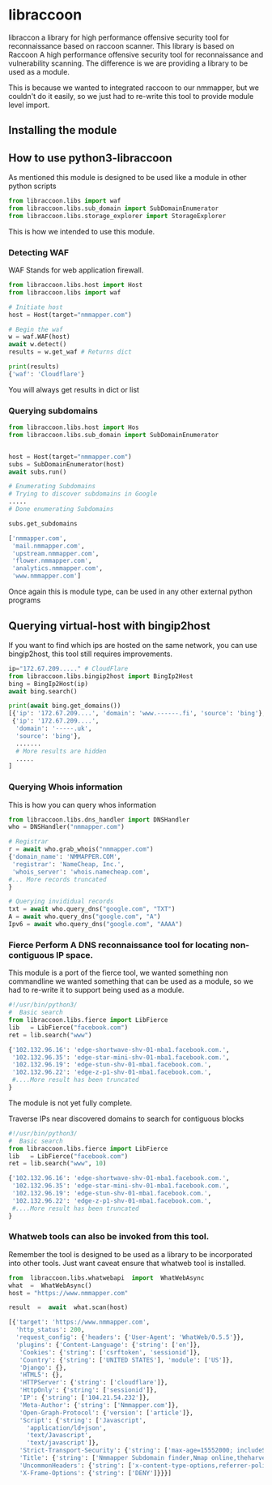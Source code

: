 # libraccoon

libraccon a library for high performance offensive security tool for reconnaissance based on raccoon scanner. This library is based on Raccoon A high performance offensive security tool for reconnaissance and vulnerability scanning. The difference is we are providing a library to be used as a module.

This is because we wanted to integrated raccoon to our nmmapper, but we couldn't do it easily, so we just had to re-write this tool to provide module level import.

## Installing the module


## How to use python3-libraccoon
As mentioned this module is designed to be used like a module in other python scripts

```py
from libraccoon.libs import waf
from libraccoon.libs.sub_domain import SubDomainEnumerator
from libraccoon.libs.storage_explorer import StorageExplorer
```
This is how we intended to use this module.

### Detecting WAF
WAF Stands for web application firewall.

```py
from libraccoon.libs.host import Host
from libraccoon.libs import waf

# Initiate host
host = Host(target="nmmapper.com")

# Begin the waf
w = waf.WAF(host)
await w.detect()
results = w.get_waf # Returns dict

print(results)
{'waf': 'Cloudflare'}
```
You will always get results in dict or list

### Querying subdomains
```py
from libraccoon.libs.host import Hos
from libraccoon.libs.sub_domain import SubDomainEnumerator


host = Host(target="nmmapper.com")
subs = SubDomainEnumerator(host)
await subs.run()

# Enumerating Subdomains
# Trying to discover subdomains in Google
.....
# Done enumerating Subdomains

subs.get_subdomains

['nmmapper.com',
 'mail.nmmapper.com',
 'upstream.nmmapper.com',
 'flower.nmmapper.com',
 'analytics.nmmapper.com',
 'www.nmmapper.com']
```
Once again this is module type, can be used in any other external python programs

## Querying virtual-host with bingip2host
If you want to find which ips are hosted on the same network, you can use bingip2host, this tool still requires improvements.
```py
ip="172.67.209....." # CloudFlare
from libraccoon.libs.bingip2host import BingIp2Host
bing = BingIp2Host(ip)
await bing.search()

print(await bing.get_domains())
[{'ip': '172.67.209....', 'domain': 'www.------.fi', 'source': 'bing'},
 {'ip': '172.67.209....',
  'domain': '-----.uk',
  'source': 'bing'},
  .......
  # More results are hidden
  .....
]
```
### Querying Whois information
This is how you can query whos information
```py
from libraccoon.libs.dns_handler import DNSHandler
who = DNSHandler("nmmapper.com")

# Registrar
r = await who.grab_whois("nmmapper.com")
{'domain_name': 'NMMAPPER.COM',
 'registrar': 'NameCheap, Inc.',
 'whois_server': 'whois.namecheap.com',
#... More records truncated
}

# Querying invididual records
txt = await who.query_dns("google.com", "TXT")
A = await who.query_dns("google.com", "A")
Ipv6 = await who.query_dns("google.com", "AAAA")
```
### Fierce Perform A DNS reconnaissance tool for locating non-contiguous IP space.
This module is a port of the fierce tool, we wanted something non commandline we wanted something that can be used as a module, so we had to re-write it to support being used as a module.

```py
#!/usr/bin/python3/
#  Basic search
from libraccoon.libs.fierce import LibFierce
lib   = LibFierce("facebook.com")
ret = lib.search("www")

{'102.132.96.16': 'edge-shortwave-shv-01-mba1.facebook.com.',
 '102.132.96.35': 'edge-star-mini-shv-01-mba1.facebook.com.',
 '102.132.96.19': 'edge-stun-shv-01-mba1.facebook.com.',
 '102.132.96.22': 'edge-z-p1-shv-01-mba1.facebook.com.',
 #....More result has been truncated
}
```
The module is not yet fully complete.

Traverse IPs near discovered domains to search for contiguous blocks
```py
#!/usr/bin/python3/
#  Basic search
from libraccoon.libs.fierce import LibFierce
lib   = LibFierce("facebook.com")
ret = lib.search("www", 10)

{'102.132.96.16': 'edge-shortwave-shv-01-mba1.facebook.com.',
 '102.132.96.35': 'edge-star-mini-shv-01-mba1.facebook.com.',
 '102.132.96.19': 'edge-stun-shv-01-mba1.facebook.com.',
 '102.132.96.22': 'edge-z-p1-shv-01-mba1.facebook.com.',
 #....More result has been truncated
}
```

### Whatweb tools can also be invoked from this tool.
Remember the tool is designed to be used as a library to be incorporated into other tools.
Just want caveat ensure that whatweb tool is installed.

```py
from  libraccoon.libs.whatwebapi  import  WhatWebAsync
what  =  WhatWebAsync()
host = "https://www.nmmapper.com"

result  =  await  what.scan(host)

[{'target': 'https://www.nmmapper.com',
  'http_status': 200,
  'request_config': {'headers': {'User-Agent': 'WhatWeb/0.5.5'}},
  'plugins': {'Content-Language': {'string': ['en']},
   'Cookies': {'string': ['csrftoken', 'sessionid']},
   'Country': {'string': ['UNITED STATES'], 'module': ['US']},
   'Django': {},
   'HTML5': {},
   'HTTPServer': {'string': ['cloudflare']},
   'HttpOnly': {'string': ['sessionid']},
   'IP': {'string': ['104.21.54.232']},
   'Meta-Author': {'string': ['Nmmapper.com']},
   'Open-Graph-Protocol': {'version': ['article']},
   'Script': {'string': ['Javascript',
     'application/ld+json',
     'text/Javascript',
     'text/javascript']},
   'Strict-Transport-Security': {'string': ['max-age=15552000; includeSubDomains; preload']},
   'Title': {'string': ['Nmmapper Subdomain finder,Nmap online,theharvester']},
   'UncommonHeaders': {'string': ['x-content-type-options,referrer-policy,cross-origin-opener-policy,access-control-allow-origin,cf-cache-status,report-to,nel,cf-ray,alt-svc,server-timing']},
   'X-Frame-Options': {'string': ['DENY']}}}]
```

